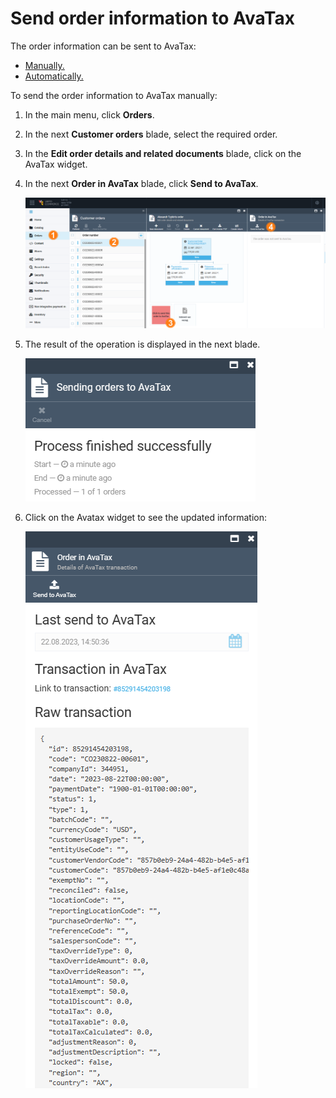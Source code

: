 # Send order information to AvaTax

The order information can be sent to AvaTax:

* [Manually.](sending-order-information-to-avatax.md)
* [Automatically.](../integrations/avalara/taxes-calculation.md)

To send the order information to AvaTax manually:

1. In the main menu, click **Orders**.
1. In the next **Customer orders** blade, select the required order.
1. In the **Edit order details and related documents** blade, click on the AvaTax widget.
1. In the next **Order in AvaTax** blade, click **Send to AvaTax**. 

    ![Path](media/avatax_path.png)

1. The result of the operation is displayed in the next blade.

    ![Result](media/result.png)

1. Click on the Avatax widget to see the updated information:

    ![General order information](media/send-to-avalara1.png)
